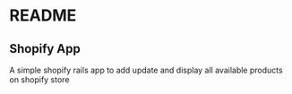 # README

## Shopify App

A simple shopify rails app to add update and display all available products on shopify store
